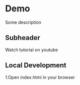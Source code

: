 # Demo

Some description

## Subheader

Watch tutorial on youtube

## Local Development

1.Open index.html in your browser